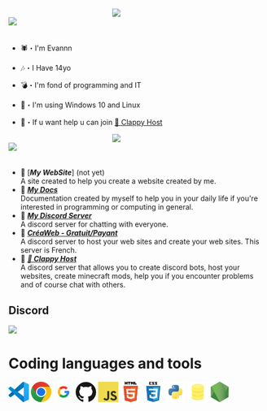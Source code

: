 #
<div>
<img src="https://i.imgur.com/J4hBcg3.png" width="300" align="right" />
<br/>
<img src="https://i.imgur.com/chfVUgv.png" width="500" />
<br/>
<br/>
  
- 🕷️・I'm Evannn
  
- 🎶・I Have 14yo
  
- 💣・I'm fond of programming and IT
  
- 🐧・I'm using Windows 10 and Linux 
  
- 👔・If u want help u can join [🐧 Clappy Host](https://discord.gg/clappy-host-635920401280663553)

<img src="https://i.imgur.com/cFKvgoA.png" width="300" align="right" />
<br/>
<img src="https://i.imgur.com/nParULx.png" width="500" />
<br/>
<br/>

- 📗 [***My WebSite***] (not yet) <br/>
  A site created to help you create a website created by me.
- 📘 [***My Docs***](https://evannn.gitbook.io/evannns-docs/) <br/>
  Documentation created by myself to help you in your daily life if you're interested in programming or computing in general.
- 📙 [***My Discord Server***](https://discord.gg/6Z9FwPPfMq) <br/>
  A discord server for chatting with everyone.
- 📒 [***CréaWeb - Gratuit/Payant***](https://discord.gg/xCWThDdVdB) <br/>
  A discord server to host your web sites and create your web sites. This server is French.
- 📕 [***🐧 Clappy Host***](https://discord.gg/clappy-host-635920401280663553) <br/>
A discord server that allows you to create discord bots, host your websites, create minecraft mods, help you if you encounter problems and of course chat with others.
  
## Discord
<a href="https://discord.com/users/725623395294773308"  align="left">
    <img src="https://lanyard.cnrad.dev/api/725623395294773308">
  </a>
  
 <br>
<h1> Coding languages and tools </h1>
<code><img height="40" src="https://raw.githubusercontent.com/github/explore/80688e429a7d4ef2fca1e82350fe8e3517d3494d/topics/visual-studio-code/visual-studio-code.png"></code>
<code><img height="40" src="https://raw.githubusercontent.com/github/explore/78df643247d429f6cc873026c0622819ad797942/topics/chrome/chrome.png"></code>
<code><img height="40" src="https://raw.githubusercontent.com/github/explore/78df643247d429f6cc873026c0622819ad797942/topics/google/google.png"></code>
<code><img height="40" src="https://raw.githubusercontent.com/github/explore/78df643247d429f6cc873026c0622819ad797942/topics/github/github.png"></code>
<code><img height="40" src="https://raw.githubusercontent.com/github/explore/80688e429a7d4ef2fca1e82350fe8e3517d3494d/topics/javascript/javascript.png"></code>
<code><img height="40" src="https://raw.githubusercontent.com/github/explore/80688e429a7d4ef2fca1e82350fe8e3517d3494d/topics/html/html.png"></code>
<code><img height="40" src="https://raw.githubusercontent.com/github/explore/80688e429a7d4ef2fca1e82350fe8e3517d3494d/topics/css/css.png"></code>
<code><img height="40" src="https://raw.githubusercontent.com/github/explore/80688e429a7d4ef2fca1e82350fe8e3517d3494d/topics/python/python.png"></code>
<code><img height="40" src="https://raw.githubusercontent.com/github/explore/13295c57999765ac9ffa3281942a72ab08b79de2/topics/database/database.png"></code>
<code><img height="40" src="https://raw.githubusercontent.com/github/explore/80688e429a7d4ef2fca1e82350fe8e3517d3494d/topics/nodejs/nodejs.png"></code>

